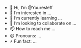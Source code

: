 - 👋 Hi, I’m @Youresleff
- 👀 I’m interested in ...
- 🌱 I’m currently learning ...
- 💞️ I’m looking to collaborate on ...
- 📫 How to reach me ...
- 😄 Pronouns: ...
- ⚡ Fun fact: ...

<!---
Youresleff/Youresleff is a ✨ special ✨ repository because its `README.md` (this file) appears on your GitHub profile.
You can click the Preview link to take a look at your changes.
--->
